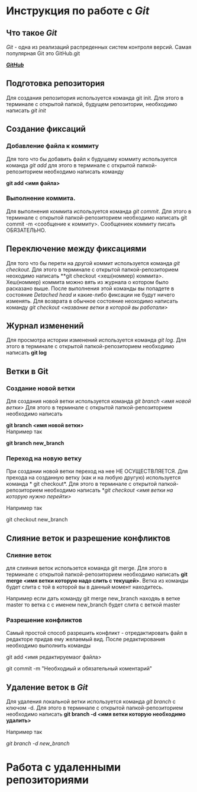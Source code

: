 #  Инструкция по работе с *Git*

## Что такое *Git*

*Git* - одна из реализаций распреденных систем контроля версий. Самая популярная Git это GitHub.git

**[_GitHub_](https:\\GitHub.com)**

## Подготовка репозитория

Для создания репозитория используется команда git init. Для этого в терминале с открытой папкой, будущем репозитории, необходимо написать *git init*

## Создание фиксаций

### Добавление файла к коммиту

Для того что бы добавить файл к будущему коммиту используется команда *git add*
для этого в терминале с открытой папкой-репозиторием необходимо написать команду 

**git add <имя файла>**

### Выполнение коммита.

Для выполнения коммита используется команда *git commit*. Для этого в терминале с открытой папкой-репозиторием необходимо написать 
git commit -m <сообщение к коммиту>. Сообщениек коммиту писать ОБЯЗАТЕЛЬНО.

## Переключение между фиксациями

Для того что бы перети на другой коммит используется команда *git checkout*. Для этого в терминале с открытой папкой-репозиторием неоходимо написать 
**git checkout <хеш(номмер) коммита>. Хеш(номмер) коммита можно вять из журнала о котором было расказано выше. После выполнения этой команды вы попадете в состояние *Detached head* и какие-либо фиксации не будут ничего изменять. Для возврата в обычное состояние неоходимо написать команду  *git checkout <название ветки в которой вы работали>*

## Журнал изменений

Для просмотра истории изменений используется команда *git log*. Для этого в терминале с открытой папкой-репозиторием необходимо написать **git log**

## Ветки в Git

### Создание новой ветки

Для создания новой ветки используется команда *git branch <имя новой ветки>*
Для этого в терминале с открытой папкой-репозиторием необходимо написать 

**git branch <имя новой ветки>**  
Например так

**git branch new_branch**

### Переход на новую ветку

При создании новой ветки переход на нее НЕ ОСУЩЕСТВЛЯЕТСЯ. Для прехода на созданную ветку (как и на любую другую) используется команда * git checkout*. Для этого в терминале с открытой папкой-репозиторием необходимо написать 
**git checkout <имя ветки на которую нужно перейти>*

Например так 

git checkout new_branch


## Слияние веток и разрешение конфликтов

### Слияние веток

для слияния веток использется команда git merge. Для этого в терминале с открытой папкой-репозиторием необходимо написать **git merge <имя ветки которую надо слить с текущей>**. Ветка из команды будет слита с той в которой вы в данный момент находитесь.

Например если дать команду git merge new_branch находяь в ветке master то ветка с с именем new_branch будет слита с веткой master

### Разрешение конфликтов


Самый простой способ разрешить конфликт - отредактировать файл в редакторе придав ему желаемый вид. После редактирования необходимо выполнить команды

git add <имя редактируемаог файла>

git commit -m "Необходиый и обязательный коментарий"


## Удаление веток в *Git*


Для удаления локальной ветки используется команда *git branch* с ключом -d. Для этого в терминале с открытой папкой-репозиторием необходимо написать 
**git branch -d <имя ветки которую необходимо удалить>**

Например так 

*git branch -d new_branch*

# Работа с удаленными репозиториями


